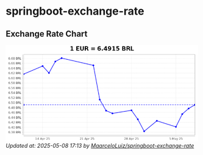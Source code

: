# springboot-exchange-rate

<!-- EXCHANGE-RATE-START -->
## Exchange Rate Chart

![Exchange Rate Chart](charts/chart.png)*Updated at: 2025-05-08 17:13 by [MaarceloLuiz/springboot-exchange-rate](https://github.com/MaarceloLuiz/springboot-exchange-rate)*


<!-- EXCHANGE-RATE-END -->